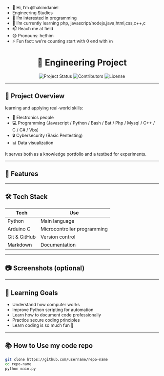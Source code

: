 - 👋 Hi, I’m @hakimdaniel
- Engineering Studies
- 👀 I’m interested in programming
- 🌱 I’m currently learning php, javascript/nodejs,java,html,css,c++,c
- 📫 Reach me at field
- 😄 Pronouns: he/him
- ⚡ Fun fact: we're counting start with 0 end with \n

<h1 align="center">🔧 Engineering Project</h1>

<p align="center">
  <img src="https://img.shields.io/badge/status-in%20progress-yellow" alt="Project Status">
  <img src="https://img.shields.io/github/contributors/username/repo-name" alt="Contributors">
  <img src="https://img.shields.io/github/license/username/repo-name" alt="License">
</p>

---

## 📌 Project Overview

learning and applying real-world skills:

- 🔬 Electronics people
- 💻 Programming (Javascript / Python / Bash / Bat / Php / Mysql / C++ / C / C# / Vbs)
- 🔒 Cybersecurity (Basic Pentesting)
- 📊 Data visualization

It serves both as a knowledge portfolio and a testbed for experiments.

---

## 🚀 Features
<!--
- 📟 Sensor reading & data processing
- 🔐 Simple authentication simulation
- 📁 File-based logging system
- 📡 (Optional) IoT/Cloud data upload
-->
---

## 🛠️ Tech Stack

| Tech          | Use                        |
|---------------|-----------------------------|
| Python        | Main language               |
| Arduino C     | Microcontroller programming |
| Git & GitHub  | Version control             |
| Markdown      | Documentation               |

---

## 📷 Screenshots (optional)

<p align="center">
  <!--<img src="screenshot1.png" width="400px">
  <img src="screenshot2.png" width="400px">-->
</p>

---

## 🧠 Learning Goals

- Understand how computer works
- Improve Python scripting for automation
- Learn how to document code professionally
- Practice secure coding principles
- Learn coding is so much fun 🤩

---

## 📚 How to Use my code repo

```bash
git clone https://github.com/username/repo-name
cd repo-name
python main.py
